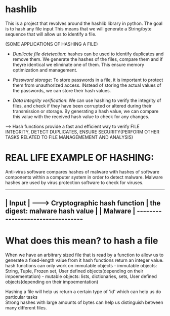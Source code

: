 # hashlib
 This is a project that revolves around the hashlib library in python. 
 The goal is to hash any file input 
 This means that we will generate a String/byte sequence that will allow us to identify a file.
 
 
(SOME APPLICATIONS OF HASHING A FILE)
  - *Duplicate file detetection*: hashes can be used to identify duplicates and remove them. We generate the hashes of the files, compare them and if theyre identical we eliminate one of them. This ensure memory optimization and management. 
  
  - *Password storage*: To store passwords in a file, it is important to protect them from unauthorized access. INstead of storing the actual values of the passwords, we can store their hash values. 
 
  - *Data Integrity verification*: We can use hashing to verify the integrity of files, and check if they have been corrupted or altered during their transmission or storage. By generating a hash value, we can compare this value with the received hash value to check for any changes.

--> Hash functions provide a fast and efficient way to verify FILE INTEGRITY, DETECT DUPLICATES, ENSURE SECURITY(PERFORM OTHER TASKS RELATED TO FILE MANAGEMEMENT AND ANALYSIS)

# REAL LIFE EXAMPLE OF HASHING:
Anti-virus software compares hashes of malware with hashes of software components within a computer system in order to detect malware.
Malware hashes are used by virus protection software to check for viruses.


--------------                                       ---------------------------------                              
|    Input   |     ---> Cryptographic hash function  | the digest: malware hash value |
|   Malware  |                                       ---------------------------------
--------------

# What does this mean? to hash a file
When we have an arbitrary sized file that is read by a function to allow us to generate a fixed-length value from it
hash functions return an integer value.
hash functions can only work on immutable objects 
     - immutable objects: String, Tuple, Frozen set, User defined objects(depending on their impoementation)
     - mutable objects: lists, dictionaries, sets, User defined objects(depending on their impoementation)
    
Hashing a file will help us return a certain type of 'id' which can help us do particular tasks     
Strong hashes with large amounts of bytes can help us distinguish between many different files.


